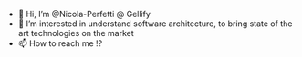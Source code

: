 - 👋 Hi, I’m @Nicola-Perfetti @ Gellify
- 👀 I’m interested in understand software architecture, to bring state of the art technologies on the market
- 📫 How to reach me !?

<!---
Nicola-Perfetti-Gellify/Nicola-Perfetti-Gellify is a ✨ special ✨ repository because its `README.md` (this file) appears on your GitHub profile.
You can click the Preview link to take a look at your changes.
--->
